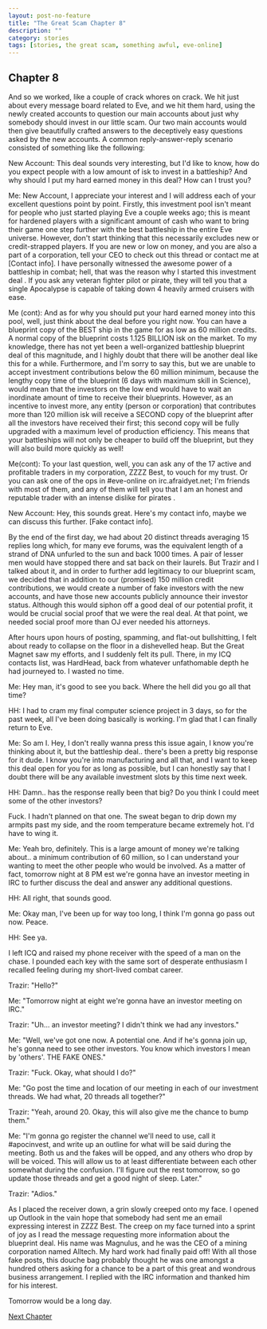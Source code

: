 ```yaml
---
layout: post-no-feature
title: "The Great Scam Chapter 8"
description: ""
category: stories
tags: [stories, the great scam, something awful, eve-online]
---
```


## Chapter 8

And so we worked, like a couple of crack whores on crack. We hit just about every message board related to Eve, and we hit them hard, using the newly created accounts to question our main accounts about just why somebody should invest in our little scam. Our two main accounts would then give beautifully crafted answers to the deceptively easy questions asked by the new accounts. A common reply-answer-reply scenario consisted of something like the following:

New Account: This deal sounds very interesting, but I'd like to know, how do you expect people with a low amount of isk to invest in a battleship? And why should I put my hard earned money in this deal? How can I trust you?

Me: New Account, I appreciate your interest and I will address each of your excellent questions point by point. Firstly, this investment pool isn't meant for people who just started playing Eve a couple weeks ago; this is meant for hardened players with a significant amount of cash who want to bring their game one step further with the best battleship in the entire Eve universe. However, don't start thinking that this necessarily excludes new or credit-strapped players. If you are new or low on money, and you are also a part of a corporation, tell your CEO to check out this thread or contact me at [Contact info]. I have personally witnessed the awesome power of a battleship in combat; hell, that was the reason why I started this investment deal . If you ask any veteran fighter pilot or pirate, they will tell you that a single Apocalypse is capable of taking down 4 heavily armed cruisers with ease.

Me (cont): And as for why you should put your hard earned money into this pool, well, just think about the deal before you right now. You can have a blueprint copy of the BEST ship in the game for as low as 60 million credits. A normal copy of the blueprint costs 1.125 BILLION isk on the market. To my knowledge, there has not yet been a well-organized battleship blueprint deal of this magnitude, and I highly doubt that there will be another deal like this for a while. Furthermore, and I'm sorry to say this, but we are unable to accept investment contributions below the 60 million minimum, because the lengthy copy time of the blueprint (6 days with maximum skill in Science), would mean that the investors on the low end would have to wait an inordinate amount of time to receive their blueprints. However, as an incentive to invest more, any entity (person or corporation) that contributes more than 120 million isk will receive a SECOND copy of the blueprint after all the investors have received their first; this second copy will be fully upgraded with a maximum level of production efficiency. This means that your battleships will not only be cheaper to build off the blueprint, but they will also build more quickly as well!

Me(cont): To your last question, well, you can ask any of the 17 active and profitable traders in my corporation, ZZZZ Best, to vouch for my trust. Or you can ask one of the ops in #eve-online on irc.afraidyet.net; I'm friends with most of them, and any of them will tell you that I am an honest and reputable trader with an intense dislike for pirates .

New Account: Hey, this sounds great. Here's my contact info, maybe we can discuss this further. [Fake contact info].

By the end of the first day, we had about 20 distinct threads averaging 15 replies long which, for many eve forums, was the equivalent length of a strand of DNA unfurled to the sun and back 1000 times. A pair of lesser men would have stopped there and sat back on their laurels. But Trazir and I talked about it, and in order to further add legitimacy to our blueprint scam, we decided that in addition to our (promised) 150 million credit contributions, we would create a number of fake investors with the new accounts, and have those new accounts publicly announce their investor status. Although this would siphon off a good deal of our potential profit, it would be crucial social proof that we were the real deal. At that point, we needed social proof more than OJ ever needed his attorneys.

After hours upon hours of posting, spamming, and flat-out bullshitting, I felt about ready to collapse on the floor in a dishevelled heap. But the Great Magnet saw my efforts, and I suddenly felt its pull. There, in my ICQ contacts list, was HardHead, back from whatever unfathomable depth he had journeyed to. I wasted no time.

Me: Hey man, it's good to see you back. Where the hell did you go all that time?

HH: I had to cram my final computer science project in 3 days, so for the past week, all I've been doing basically is working. I'm glad that I can finally return to Eve.

Me: So am I. Hey, I don't really wanna press this issue again, I know you're thinking about it, but the battleship deal.. there's been a pretty big response for it dude. I know you're into manufacturing and all that, and I want to keep this deal open for you for as long as possible, but I can honestly say that I doubt there will be any available investment slots by this time next week.

HH: Damn.. has the response really been that big? Do you think I could meet some of the other investors?

Fuck. I hadn't planned on that one. The sweat began to drip down my armpits past my side, and the room temperature became extremely hot. I'd have to wing it.

Me: Yeah bro, definitely. This is a large amount of money we're talking about.. a minimum contribution of 60 million, so I can understand your wanting to meet the other people who would be involved. As a matter of fact, tomorrow night at 8 PM est we're gonna have an investor meeting in IRC to further discuss the deal and answer any additional questions.

HH: All right, that sounds good.

Me: Okay man, I've been up for way too long, I think I'm gonna go pass out now. Peace.

HH: See ya.

I left ICQ and raised my phone receiver with the speed of a man on the chase. I pounded each key with the same sort of desperate enthusiasm I recalled feeling during my short-lived combat career.

Trazir: "Hello?"

Me: "Tomorrow night at eight we're gonna have an investor meeting on IRC."

Trazir: "Uh... an investor meeting? I didn't think we had any investors."

Me: "Well, we've got one now. A potential one. And if he's gonna join up, he's gonna need to see other investors. You know which investors I mean by 'others'. THE FAKE ONES."

Trazir: "Fuck. Okay, what should I do?"

Me: "Go post the time and location of our meeting in each of our investment threads. We had what, 20 threads all together?"

Trazir: "Yeah, around 20. Okay, this will also give me the chance to bump them."

Me: "I'm gonna go register the channel we'll need to use, call it #apocinvest, and write up an outline for what will be said during the meeting. Both us and the fakes will be opped, and any others who drop by will be voiced. This will allow us to at least differentiate between each other somewhat during the confusion. I'll figure out the rest tomorrow, so go update those threads and get a good night of sleep. Later."

Trazir: "Adios."

As I placed the receiver down, a grin slowly creeped onto my face. I opened up Outlook in the vain hope that somebody had sent me an email expressing interest in ZZZZ Best. The creep on my face turned into a sprint of joy as I read the message requesting more information about the blueprint deal. His name was Magnulus, and he was the CEO of a mining corporation named Alltech. My hard work had finally paid off! With all those fake posts, this douche bag probably thought he was one amongst a hundred others asking for a chance to be a part of this great and wondrous business arrangement. I replied with the IRC information and thanked him for his interest.

Tomorrow would be a long day.

[Next Chapter](/stories/the-great-scam/009.html)
